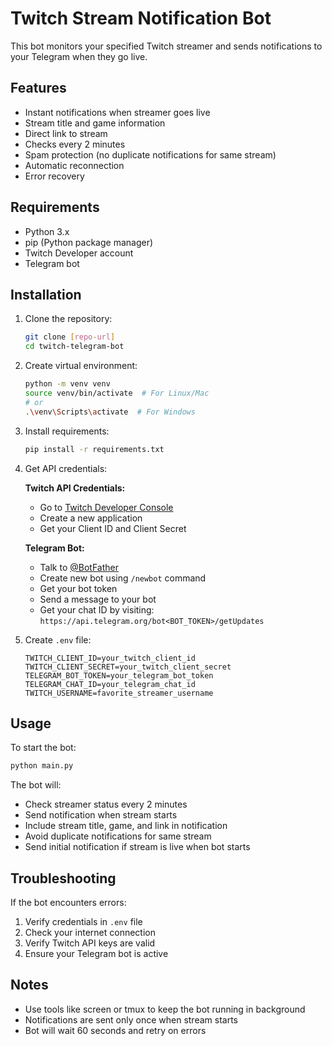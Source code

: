 # Twitch Stream Notification Bot

This bot monitors your specified Twitch streamer and sends notifications to your Telegram when they go live.

## Features

- Instant notifications when streamer goes live
- Stream title and game information
- Direct link to stream
- Checks every 2 minutes
- Spam protection (no duplicate notifications for same stream)
- Automatic reconnection
- Error recovery

## Requirements

- Python 3.x
- pip (Python package manager)
- Twitch Developer account
- Telegram bot

## Installation

1. Clone the repository:

   ```bash
   git clone [repo-url]
   cd twitch-telegram-bot
   ```

2. Create virtual environment:

   ```bash
   python -m venv venv
   source venv/bin/activate  # For Linux/Mac
   # or
   .\venv\Scripts\activate  # For Windows
   ```

3. Install requirements:

   ```bash
   pip install -r requirements.txt
   ```

4. Get API credentials:

   **Twitch API Credentials:**
   - Go to [Twitch Developer Console](https://dev.twitch.tv/console)
   - Create a new application
   - Get your Client ID and Client Secret

   **Telegram Bot:**
   - Talk to [@BotFather](https://t.me/botfather)
   - Create new bot using `/newbot` command
   - Get your bot token
   - Send a message to your bot
   - Get your chat ID by visiting:
     `https://api.telegram.org/bot<BOT_TOKEN>/getUpdates`

5. Create `.env` file:

   ```properties
   TWITCH_CLIENT_ID=your_twitch_client_id
   TWITCH_CLIENT_SECRET=your_twitch_client_secret
   TELEGRAM_BOT_TOKEN=your_telegram_bot_token
   TELEGRAM_CHAT_ID=your_telegram_chat_id
   TWITCH_USERNAME=favorite_streamer_username
   ```

## Usage

To start the bot:

```bash
python main.py
```

The bot will:

- Check streamer status every 2 minutes
- Send notification when stream starts
- Include stream title, game, and link in notification
- Avoid duplicate notifications for same stream
- Send initial notification if stream is live when bot starts

## Troubleshooting

If the bot encounters errors:

1. Verify credentials in `.env` file
2. Check your internet connection
3. Verify Twitch API keys are valid
4. Ensure your Telegram bot is active

## Notes

- Use tools like screen or tmux to keep the bot running in background
- Notifications are sent only once when stream starts
- Bot will wait 60 seconds and retry on errors
